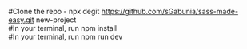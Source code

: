 #Clone the repo - npx degit https://github.com/sGabunia/sass-made-easy.git new-project  
#In your terminal, run npm install  
#In your terminal, run npm run dev  
